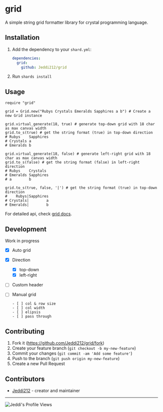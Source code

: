 # grid

A simple string grid formatter library for crystal programming language.

## Installation

1. Add the dependency to your `shard.yml`:

   ```yaml
   dependencies:
     grid:
       github: Jeddi212/grid
   ```

2. Run `shards install`

## Usage

```crystal
require "grid"

grid = Grid.new("Rubys Crystals Emeralds Sapphires a b") # Create a new Grid instance

grid.virtual_generate(18, true) # generate top-down grid with 18 char as max canvas width
grid.to_s(true) # get the string format (true) in top-down direction
# Rubys    Sapphires
# Crystals a        
# Emeralds b        

grid.virtual_generate(18, false) # generate left-right grid with 18 char as max canvas width
grid.to_s(false) # get the string format (false) in left-right direction
# Rubys    Crystals 
# Emeralds Sapphires
# a        b

grid.to_s(true, false, '|') # get the string format (true) in top-down direction
#    Rubys|Sapphires
# Crystals|        a
# Emeralds|        b

```

For detailed api, check [grid docs](https://jeddi212.github.io/grid/).

## Development

Work in progress

- [x] Auto grid

- [x] Direction

   - [x] top-down
   - [x] left-right
   
- [ ] Custom header

- [ ] Manual grid 

      - [ ] col & row size
      - [ ] col width
      - [ ] elipsis
      - [ ] pass through

## Contributing

1. Fork it (<https://github.com/Jeddi212/grid/fork>)
2. Create your feature branch (`git checkout -b my-new-feature`)
3. Commit your changes (`git commit -am 'Add some feature'`)
4. Push to the branch (`git push origin my-new-feature`)
5. Create a new Pull Request

## Contributors

- [Jeddi212](https://github.com/Jeddi212) - creator and maintainer

<hr>

![Jeddi's Profile Views](https://api.visitorbadge.io/api/visitors?path=https%3A%2F%2Fgithub.com%2FJeddi212&countColor=%23fce775&style=flat-square)
